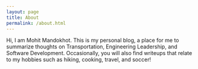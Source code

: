 ```yaml
---
layout: page
title: About
permalink: /about.html
---  
```


Hi, I am Mohit Mandokhot. This is my personal blog, a place for me to summarize thoughts on Transportation, Engineering Leadership, and Software Development. Occasionally, you will also find writeups that relate to my hobbies such as hiking, cooking, travel, and soccer! 
